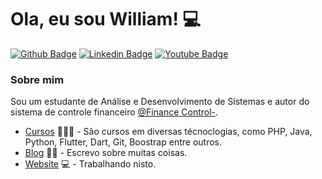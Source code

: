 # Ola, eu sou William! :computer:

[![Github Badge](https://img.shields.io/badge/-Github-000?style=flat-square&logo=Github&logoColor=white&link=https://github.com/bywilliams/bywilliams)](https://github.com/bywilliams/bywilliams)
[![Linkedin Badge](https://img.shields.io/badge/-LinkedIn-blue?style=flat-square&logo=Linkedin&logoColor=white&link=https://https://www.linkedin.com/in/williamsilva15/)](https://www.linkedin.com/in/williamsilva15/)
[![Youtube Badge](https://img.shields.io/badge/-YouTube-ff0000?style=flat-square&labelColor=ff0000&logo=youtube&logoColor=white&link=https://www.youtube.com/channel/UCYRCkASNSxbKroHvEaSLV6Q)](https://www.youtube.com/channel/UCYRCkASNSxbKroHvEaSLV6Q)

### Sobre mim
Sou um estudante de Análise e Desenvolvimento de Sistemas e autor do sistema de controle financeiro [@Finance Control-](https://financecontrol.epizy.com/index_.php).

- [Cursos](https://drive.google.com/drive/folders/1-OoFUodj5QNv2PaIRChvPP3SGOt13KYY) 👨🏼‍🏫 - São cursos em diversas técnoclogias, como PHP, Java, Python, Flutter, Dart, Git, Boostrap entre outros.
- [Blog]() ✍🏼 - Escrevo sobre muitas coisas.
- [Website](https://bywilliams.github.io/site/) 💻 - Trabalhando nisto.



